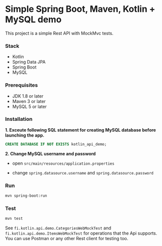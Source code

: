 # Simple Spring Boot, Maven, Kotlin + MySQL demo

This project is a simple Rest API with MockMvc tests.

### Stack
- Kotlin
- Spring Data JPA 
- Spring Boot
- MySQL

### Prerequisites
- JDK 1.8 or later
- Maven 3 or later
- MySQL 5 or later

### Installation

**1. Exceute following SQL statement for creating MySQL database before launching the app.** 

```sql
CREATE DATABASE IF NOT EXISTS kotlin_api_demo;
```

**2. Change MySQL username and password**

+ open `src/main/resources/application.properties`

+ change `spring.datasource.username` and `spring.datasource.password`

### Run
```bash
mvn spring-boot:run
```

### Test
```bash
mvn test
```

See `fi.kotlin.api.demo.CategoriesWebMockTest` and `fi.kotlin.api.demo.ItemsWebMockTest` for operations that the Api supports. You can use Postman or any other Rest client for testing too.